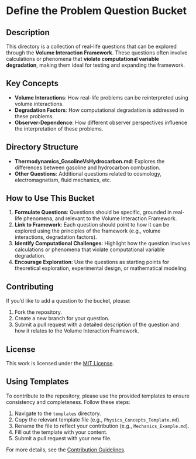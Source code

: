 # Define the Problem Question Bucket

## Description
This directory is a collection of real-life questions that can be explored through the **Volume Interaction Framework**. These questions often involve calculations or phenomena that **violate computational variable degradation**, making them ideal for testing and expanding the framework.

## Key Concepts
- **Volume Interactions**: How real-life problems can be reinterpreted using volume interactions.
- **Degradation Factors**: How computational degradation is addressed in these problems.
- **Observer-Dependence**: How different observer perspectives influence the interpretation of these problems.

## Directory Structure
- **Thermodynamics_GasolineVsHydrocarbon.md**: Explores the differences between gasoline and hydrocarbon combustion.
- **Other Questions**: Additional questions related to cosmology, electromagnetism, fluid mechanics, etc.

## How to Use This Bucket
1. **Formulate Questions**: Questions should be specific, grounded in real-life phenomena, and relevant to the Volume Interaction Framework.
2. **Link to Framework**: Each question should point to how it can be explored using the principles of the framework (e.g., volume interactions, degradation factors).
3. **Identify Computational Challenges**: Highlight how the question involves calculations or phenomena that violate computational variable degradation.
4. **Encourage Exploration**: Use the questions as starting points for theoretical exploration, experimental design, or mathematical modeling.

## Contributing
If you’d like to add a question to the bucket, please:
1. Fork the repository.
2. Create a new branch for your question.
3. Submit a pull request with a detailed description of the question and how it relates to the Volume Interaction Framework.

## License
This work is licensed under the [MIT License](../../LICENSE).

## Using Templates
To contribute to the repository, please use the provided templates to ensure consistency and completeness. Follow these steps:
1. Navigate to the `templates` directory.
2. Copy the relevant template file (e.g., `Physics_Concepts_Template.md`).
3. Rename the file to reflect your contribution (e.g., `Mechanics_Example.md`).
4. Fill out the template with your content.
5. Submit a pull request with your new file.

For more details, see the [Contribution Guidelines](CONTRIBUTING.md).